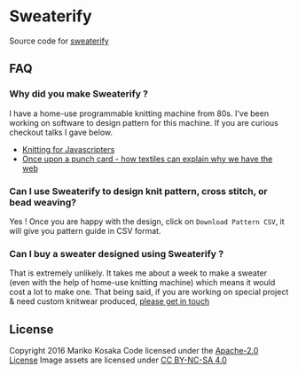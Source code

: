 # Sweaterify
Source code for [sweaterify](https://kosamari.github.io/sweaterify/)

## FAQ
### Why did you make Sweaterify ?
I have a home-use programmable knitting machine from 80s. I've been working on software to design pattern for this machine. If you are curious checkout talks I gave below.
 - [Knitting for Javascripters](https://www.youtube.com/watch?v=X1Cc1vrvjdY)
 - [Once upon a punch card - how textiles can explain why we have the web](https://www.youtube.com/watch?v=e7wwuZnnM9k)

### Can I use Sweaterify to design knit pattern, cross stitch, or bead weaving?
Yes ! Once you are happy with the design, click on `Download Pattern CSV`, it will give you pattern guide in CSV format.

### Can I buy a sweater designed using Sweaterify ?
That is extremely unlikely. It takes me about a week to make a sweater (even with the help of home-use knitting machine) which means it would cost a lot to make one. That being said, if you are working on special project & need custom knitwear produced, [please get in touch](https://twitter.com/kosamari)

## License
Copyright 2016 Mariko Kosaka
Code licensed under the [Apache-2.0 License](http://www.apache.org/licenses/LICENSE-2.0)
Image assets are licensed under [CC BY-NC-SA 4.0](https://creativecommons.org/licenses/by-nc-sa/4.0/)
